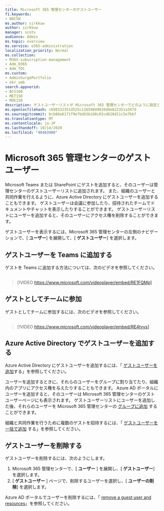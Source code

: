 ```yaml
---
title: Microsoft 365 管理センターのゲストユーザー
f1.keywords:
- NOCSH
ms.author: sirkkuw
author: sirkkuw
manager: scotv
audience: Admin
ms.topic: overview
ms.service: o365-administration
localization_priority: Normal
ms.collection:
- M365-subscription-management
- Adm_O365
- Adm_TOC
ms.custom:
- AdminSurgePortfolio
- okr_smb
search.appverid:
- BCS160
- MET150
- MOE150
description: ゲストユーザーリストが Microsoft 365 管理センターでどのように設定されるかについて説明します。
ms.openlocfilehash: c698332351d525c12659849826d9e822351a347d
ms.sourcegitcommit: bcb88a6171f9e7bdb5b2d8c03cd628d11c5e7bbf
ms.translationtype: MT
ms.contentlocale: ja-JP
ms.lasthandoff: 10/14/2020
ms.locfileid: "48463980"
---
```

# <a name="guest-users-in-microsoft-365-admin-center"></a>Microsoft 365 管理センターのゲストユーザー

Microsoft Teams または SharePoint にゲストを追加すると、そのユーザーは管理センターのゲストユーザーリストに追加されます。 また、組織のユーザーと共同作業を行えるように、Azure Active Directory にゲストユーザーを追加することもできます。 ゲストユーザーは会議に参加したり、招待されたチームでドキュメントやチャットを表示したりすることができます。
ゲストユーザーリストにユーザーを追加すると、そのユーザーにアクセス権を削除することができます。

ゲストユーザーを表示するには、Microsoft 365 管理センターの左側のナビゲーションで、[ **ユーザー**] を展開して、[ **ゲストユーザー**] を選択します。

## <a name="add-guest-users-to-teams"></a>ゲストユーザーを Teams に追加する

ゲストを Teams に追加する方法については、次のビデオを参照してください。 <br><br>

> [!VIDEO https://www.microsoft.com/videoplayer/embed/RE1FQMp]

## <a name="join-a-team-as-a-guest"></a>ゲストとしてチームに参加

ゲストとしてチームに参加するには、次のビデオを参照してください。<br><br>

> [!VIDEO https://www.microsoft.com/videoplayer/embed/RE4tyys]

## <a name="add-guest-users-in-azure-active-directory"></a>Azure Active Directory でゲストユーザーを追加する

Azure Active Directory にゲストユーザーを追加するには、「 [ゲストユーザーを追加](https://docs.microsoft.com/azure/active-directory/b2b/b2b-quickstart-add-guest-users-portal)する」を参照してください。

ユーザーを追加するときに、それらのユーザーをグループに割り当てたり、組織内のアプリにアクセス権を与えたりすることもできます。 Azure AD ポータルにユーザーを追加すると、そのユーザーは Microsoft 365 管理センターのゲストユーザーページにも表示されます。
ゲストユーザーリストにユーザーを追加した後、それらのユーザーを Microsoft 365 管理センターの [グループに追加](../create-groups/manage-guest-access-in-groups.md#add-guests-to-a-microsoft-365-group-from-the-admin-center) することができます。

組織と共同作業を行うために複数のゲストを招待するには、「 [ゲストユーザーを一括で追加](https://docs.microsoft.com/azure/active-directory/b2b/tutorial-bulk-invite) する」を参照してください。


## <a name="remove-a-guest-user"></a>ゲストユーザーを削除する

ゲストユーザーを削除するには、次のようにします。

1. Microsoft 365 管理センターで、[ **ユーザー** ] を展開し、[ **ゲストユーザー**] を選択します。
1. [ **ゲストユーザー** ] ページで、削除するユーザーを選択し、[ **ユーザーの削除**] を選択します。 

Azure AD ポータルでユーザーを削除するには、「 [remove a guest user and resources](https://docs.microsoft.com/azure/active-directory/b2b/b2b-quickstart-add-guest-users-portal#clean-up-resources)」を参照してください。
